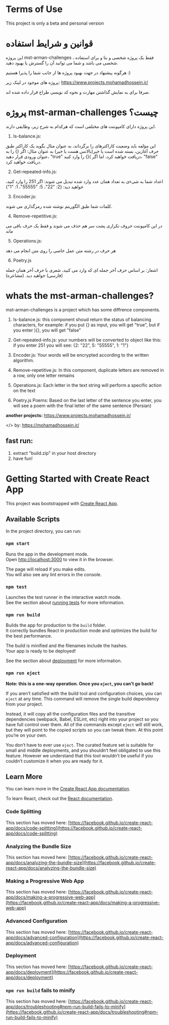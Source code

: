 # Terms of Use
This project is only a beta and personal version

# قوانین و شرایط استفاده
این پروژه mst-arman-challenges ، فقط یک پروژه شخصی و بتا و برای استفاده شخصی می باشد و شما می توانید آن را گسترش یا بهبود دهید.

هرگونه پیشنهاد در جهت بهبود پروژه ها از جانب شما را پذیرا هستیم :)

پروژه های موجود در لینک زیر:
https://www.projects.mohamadhossein.ir/

صرفا برای به نمایش گذاشتن مهارت و نحوه کد نویسی طراح قرار داده شده اند.



# پروژه mst-arman-challenges چیست؟
این پروژه دارای کامپوننت های مختلفی است که هرکدام به شرح زیر، وظایفی دارند.

1. Is-balance.js:

این مؤلفه باید وضعیت کاراکترهای را برگرداند، به عنوان مثال بگوید یک کاراکتر طبق حرف آغازین، بسته شده است یا خیر(بالانس هست یا خیر)
به عنوان مثال:
اگر [](){} را به عنوان ورودی قرار دهید، "true" دریافت خواهید کرد، اما اگر []()){} را وارد کنید، "false" دریافت خواهید کرد.

2. Get-repeated-info.js:

اعداد شما به شیءی به تعداد همان عدد وارد شده  تبدیل می شوند:
اگر 251 را وارد کنید، خواهید دید: {2: "22"، 5: "55555"، 1: "1"}

3. Encoder.js:

کلمات شما طبق الگوریتم نوشته شده رمزگذاری می شوند.

4. Remove-repetitive.js:

در این کامپوننت حروف تکراری پشت سر هم حذف می شوند و فقط یک حرف باقی می ماند

5. Operations.js:

هر حرف در رشته متن عمل خاصی را روی متن انجام می دهد

6. Poetry.js

اشعار: بر اساس حرف آخر جمله ای که وارد می کنید، شعری با حرف آخر همان جمله (فارسی) خواهید دید. (مشاعره)



# whats the mst-arman-challenges?
mst-arman-challenges is a project which has some diffrence components.

1. Is-balance.js:
this component shoud return the status of balancing characters, for example:
if you put [](){} as input, you will get "true", but if you enter []()){}, you will get "false"

2. Get-repeated-info.js:
your numbers will be converted to object like this:
if you enter 251 you will see: {2: "22", 5: "55555", 1: "1"}

3. Encoder.js:
Your words will be encrypted according to the written algorithm.

4. Remove-repetitive.js:
In this component, duplicate letters are removed in a row, only one letter remains

5. Operations.js:
Each letter in the text string will perform a specific action on the text

6. Poetry.js
Poems: Based on the last letter of the sentence you enter, you will see a poem with the final letter of the same sentence (Persian)


**another projects:**
https://www.projects.mohamadhossein.ir/

</> by: https://mohamadhossein.ir/



**fast run:**
----
1. extract "build.zip" in your host directory
2. have fun!



# Getting Started with Create React App

This project was bootstrapped with [Create React App](https://github.com/facebook/create-react-app).

## Available Scripts

In the project directory, you can run:

### `npm start`

Runs the app in the development mode.\
Open [http://localhost:3000](http://localhost:3000) to view it in the browser.

The page will reload if you make edits.\
You will also see any lint errors in the console.

### `npm test`

Launches the test runner in the interactive watch mode.\
See the section about [running tests](https://facebook.github.io/create-react-app/docs/running-tests) for more information.

### `npm run build`

Builds the app for production to the `build` folder.\
It correctly bundles React in production mode and optimizes the build for the best performance.

The build is minified and the filenames include the hashes.\
Your app is ready to be deployed!

See the section about [deployment](https://facebook.github.io/create-react-app/docs/deployment) for more information.

### `npm run eject`

**Note: this is a one-way operation. Once you `eject`, you can’t go back!**

If you aren’t satisfied with the build tool and configuration choices, you can `eject` at any time. This command will remove the single build dependency from your project.

Instead, it will copy all the configuration files and the transitive dependencies (webpack, Babel, ESLint, etc) right into your project so you have full control over them. All of the commands except `eject` will still work, but they will point to the copied scripts so you can tweak them. At this point you’re on your own.

You don’t have to ever use `eject`. The curated feature set is suitable for small and middle deployments, and you shouldn’t feel obligated to use this feature. However we understand that this tool wouldn’t be useful if you couldn’t customize it when you are ready for it.

## Learn More

You can learn more in the [Create React App documentation](https://facebook.github.io/create-react-app/docs/getting-started).

To learn React, check out the [React documentation](https://reactjs.org/).

### Code Splitting

This section has moved here: [https://facebook.github.io/create-react-app/docs/code-splitting](https://facebook.github.io/create-react-app/docs/code-splitting)

### Analyzing the Bundle Size

This section has moved here: [https://facebook.github.io/create-react-app/docs/analyzing-the-bundle-size](https://facebook.github.io/create-react-app/docs/analyzing-the-bundle-size)

### Making a Progressive Web App

This section has moved here: [https://facebook.github.io/create-react-app/docs/making-a-progressive-web-app](https://facebook.github.io/create-react-app/docs/making-a-progressive-web-app)

### Advanced Configuration

This section has moved here: [https://facebook.github.io/create-react-app/docs/advanced-configuration](https://facebook.github.io/create-react-app/docs/advanced-configuration)

### Deployment

This section has moved here: [https://facebook.github.io/create-react-app/docs/deployment](https://facebook.github.io/create-react-app/docs/deployment)

### `npm run build` fails to minify

This section has moved here: [https://facebook.github.io/create-react-app/docs/troubleshooting#npm-run-build-fails-to-minify](https://facebook.github.io/create-react-app/docs/troubleshooting#npm-run-build-fails-to-minify)

